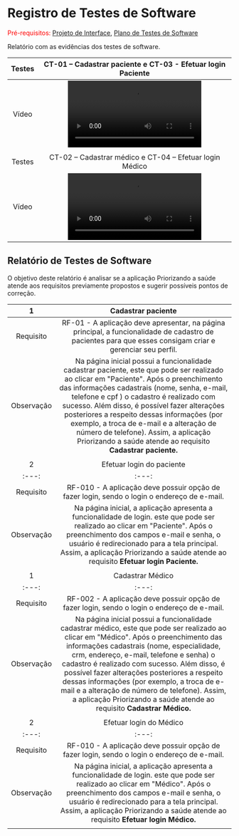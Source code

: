 # Registro de Testes de Software

<span style="color:red">Pré-requisitos: <a href="3-Projeto de Interface.md"> Projeto de Interface</a></span>, <a href="8-Plano de Testes de Software.md"> Plano de Testes de Software</a>

Relatório com as evidências dos testes de software.

| Testes 	| CT-01 – Cadastrar paciente e CT-03 - Efetuar login Paciente |
|:---:	|:---:	|
|	Vídeo 	| <video src="https://user-images.githubusercontent.com/58198111/198903172-20200ed2-f415-474f-9197-aded270c39e4.mp4"> |
|  	|  	|
| Testes 	| CT-02 – Cadastrar médico e CT-04 – Efetuar login Médico	|
|	Vídeo 	| <video src="https://user-images.githubusercontent.com/58198111/198903239-785d28e0-bdd9-40cc-80cf-a8f18cec34e9.mp4"> |
  
  <h2>Relatório de Testes de Software</h2>
  
O objetivo deste relatório é analisar se a aplicação Priorizando a saúde atende aos requisitos previamente propostos e sugerir possíveis pontos de correção.

| 1 	| Cadastrar paciente 	|
|:---:	|:---:	|
|	Requisito	| RF-01 - A aplicação deve apresentar, na página principal, a funcionalidade de cadastro de pacientes para que esses consigam criar e gerenciar seu perfil. |
| Observação | Na página inicial possui a funcionalidade cadastrar paciente, este que pode ser realizado ao clicar em "Paciente". Após o preenchimento das informações cadastrais (nome, senha, e-mail, telefone e cpf ) o cadastro é realizado com sucesso. Além disso, é possível fazer alterações posteriores a respeito dessas informações (por exemplo, a troca de e-mail e a alteração de número de telefone). Assim, a aplicação Priorizando a saúde atende ao requisito <b> Cadastrar paciente. |
|  	|  	|
| 2 	| Efetuar login do paciente |
|:---:	|:---:	|
|	Requisito	| RF-010 - A aplicação deve possuir opção de fazer login, sendo o login o endereço de e-mail. |
| Observação | Na página inicial, a aplicação apresenta a funcionalidade de login. este que pode ser realizado ao clicar em "Paciente". Após o preenchimento dos campos  e-mail e senha, o usuário é redirecionado para a tela principal. Assim, a aplicação Priorizando a saúde atende ao requisito <b> Efetuar login Paciente. |
|  	|  	|
| 1 	| Cadastrar Médico 	|
|:---:	|:---:	|
|	Requisito	| RF-002 - A aplicação deve possuir opção de fazer login, sendo o login o endereço de e-mail. |
| Observação | Na página inicial possui a funcionalidade cadastrar médico, este que pode ser realizado ao clicar em "Médico". Após o preenchimento das informações cadastrais (nome, especialidade, crm, endereço, e-mail, telefone e senha) o cadastro é realizado com sucesso. Além disso, é possível fazer alterações posteriores a respeito dessas informações (por exemplo, a troca de e-mail e a alteração de número de telefone). Assim, a aplicação Priorizando a saúde atende ao requisito <b> Cadastrar Médico. |
|  	|  	|
| 2 	| Efetuar login do Médico |
|:---:	|:---:	|
|	Requisito	| RF-010 - A aplicação deve possuir opção de fazer login, sendo o login o endereço de e-mail. |
| Observação | Na página inicial, a aplicação apresenta a funcionalidade de login. este que pode ser realizado ao clicar em "Médico". Após o preenchimento dos campos  e-mail e senha, o usuário é redirecionado para a tela principal. Assim, a aplicação Priorizando a saúde atende ao requisito <b> Efetuar login Médico. |
|  	|  	|






